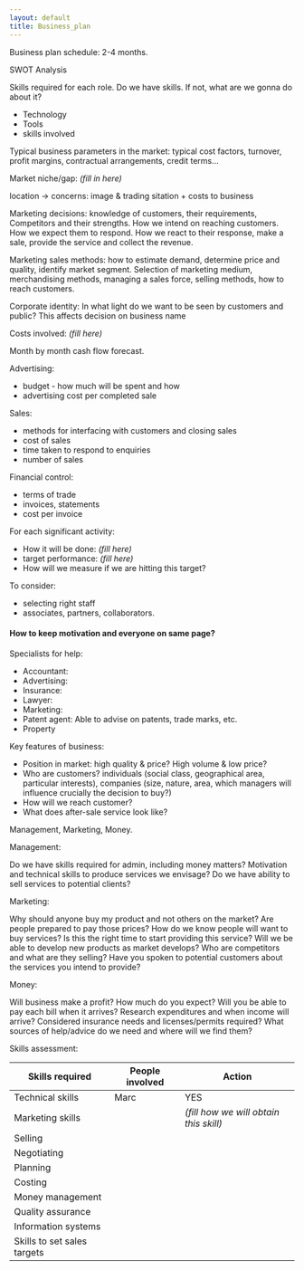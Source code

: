 ```yaml
---
layout: default
title: Business_plan
---
```


Business plan schedule: 2-4 months.

SWOT Analysis

Skills required for each role. Do we have skills. If not, what are we gonna  do about it?
* Technology
* Tools
* skills involved

Typical business parameters in the market: typical cost factors, turnover, profit margins, contractual arrangements, credit terms...


Market niche/gap: _(fill in here)_

location -> concerns: image & trading sitation + costs to business

Marketing decisions: knowledge of customers, their requirements, Competitors and their strengths.
 How we intend on reaching customers. How we expect them to respond. How we react to their response, make a sale, provide the service and collect the revenue.

Marketing sales methods: how to estimate demand, determine price and quality, identify market segment. Selection of marketing medium, merchandising methods, managing a sales force, selling methods, how to reach customers.

Corporate identity: In what light do we want to be seen by customers and public? This affects decision on business name

Costs involved: _(fill here)_

Month by month cash flow forecast.

Advertising:
* budget - how much will be spent and how
* advertising cost per completed sale

Sales:
* methods for interfacing with customers and closing sales
* cost of sales
* time taken to respond to enquiries
* number of sales

Financial control:
* terms of trade
* invoices, statements
* cost per invoice

For each significant activity:
* How it will be done: _(fill here)_
* target performance: _(fill here)_
* How will we measure if we are hitting this target?

To consider:
* selecting right staff
* associates, partners, collaborators.

#### How to keep motivation and everyone on same page?

Specialists for help:
* Accountant:
* Advertising:
* Insurance:
* Lawyer:
* Marketing:
* Patent agent: Able to advise on patents, trade marks, etc.
* Property

Key features of business:
* Position in market: high quality & price? High volume & low price?
* Who are customers? individuals (social class, geographical area, particular interests), companies (size, nature, area, which managers will influence crucially the decision to buy?)
* How will we reach customer?
* What does after-sale service look like?

Management, Marketing, Money.

Management:

Do we have skills required for admin, including money matters? Motivation and technical skills to produce services we envisage? Do we have ability to sell services to potential clients?

Marketing:

Why should anyone buy my product and not others on the market? Are people prepared to pay those prices? How do we know people will want to buy services? Is this the right time to start providing this service? Will we be able to develop new products as market develops? Who are competitors and what are they selling? Have you spoken to potential customers about the services you intend to provide?

Money:

Will business make a profit? How much do you expect? Will you be able to pay each bill when it arrives? Research expenditures and when income will arrive? Considered insurance needs and licenses/permits required? What sources of help/advice do we need and where will we find them?

Skills assessment:

Skills required | People involved | Action
---|---|---
Technical skills | Marc | YES
Marketing skills | | _(fill how we will obtain this skill)_
Selling | |
Negotiating | |
Planning | |
Costing | |
Money management | |
Quality assurance | |
Information systems | |
Skills to set sales targets | |
